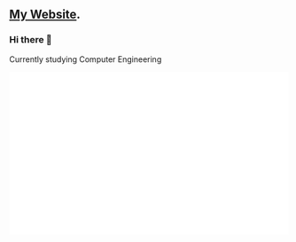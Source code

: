 ## [My Website](https://frr0.github.io/).
### Hi there 👋

Currently studying Computer Engineering

![image](https://github.com/frr0/git-stats/blob/master/generated/languages.svg)
